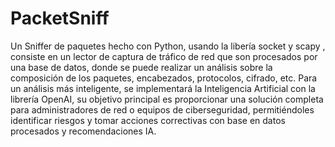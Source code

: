 # PacketSniff
Un Sniffer de paquetes hecho con Python, usando la libería socket y scapy , consiste en un lector de captura de tráfico de red que son procesados por una base de datos, donde se puede realizar un análisis sobre la composición de los paquetes, encabezados, protocolos, cifrado, etc. Para un análisis más inteligente, se implementará la Inteligencia Artificial con la librería OpenAI, su objetivo principal es proporcionar una solución completa para administradores de red o equipos de ciberseguridad, permitiéndoles identificar riesgos y tomar acciones correctivas con base en datos procesados y recomendaciones IA.
